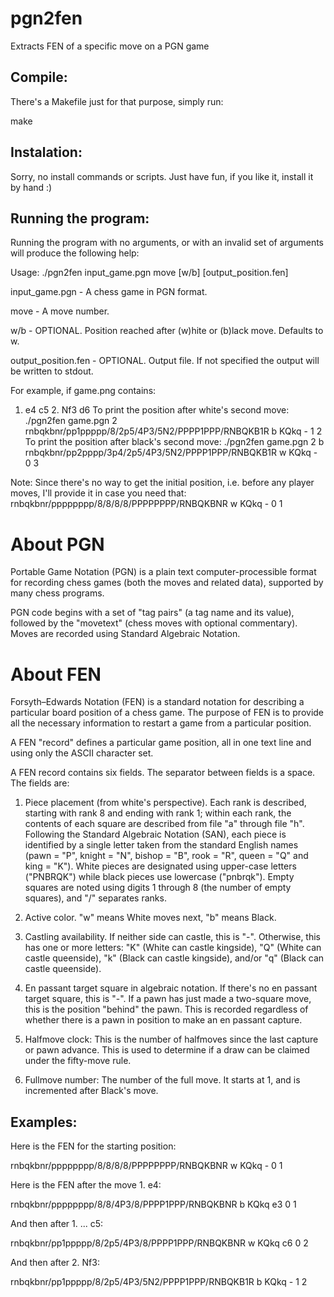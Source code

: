 # pgn2fen
Extracts FEN of a specific move on a PGN game

Compile:
-------
There's a Makefile just for that purpose, simply run:

make

Instalation:
-----------
Sorry, no install commands or scripts. Just have fun, if you like it, install it by hand :)

Running the program:
--------------------
Running the program with no arguments, or with an invalid set of arguments will produce the following help:

Usage: ./pgn2fen input_game.pgn move [w/b] [output_position.fen]

  input_game.pgn       - A chess game in PGN format.

  move                 - A move number.

  w/b                  - OPTIONAL. Position reached after (w)hite or (b)lack move. Defaults to w.

  output_position.fen  - OPTIONAL. Output file. If not specified the output will be written to stdout.


For example, if game.png contains:
1. e4 c5 2. Nf3 d6
To print the position after white's second move:
./pgn2fen game.pgn 2
rnbqkbnr/pp1ppppp/8/2p5/4P3/5N2/PPPP1PPP/RNBQKB1R b KQkq - 1 2
To print the position after black's second move:
./pgn2fen game.pgn 2 b
rnbqkbnr/pp2pppp/3p4/2p5/4P3/5N2/PPPP1PPP/RNBQKB1R w KQkq - 0 3

Note: Since there's no way to get the initial position, i.e. before any player moves,
I'll provide it in case you need that:
rnbqkbnr/pppppppp/8/8/8/8/PPPPPPPP/RNBQKBNR w KQkq - 0 1


About PGN
=========

Portable Game Notation (PGN) is a plain text computer-processible format for recording chess games (both the moves and related data), supported by many chess programs.

PGN code begins with a set of "tag pairs" (a tag name and its value), followed by the "movetext" (chess moves with optional commentary). Moves are recorded using Standard Algebraic Notation.


About FEN
=========

Forsyth–Edwards Notation (FEN) is a standard notation for describing a particular board position of a chess game. The purpose of FEN is to provide all the necessary information to restart a game from a particular position.

A FEN "record" defines a particular game position, all in one text line and using only the ASCII character set.

A FEN record contains six fields. The separator between fields is a space. The fields are:

1. Piece placement (from white's perspective). Each rank is described, starting with rank 8 and ending with rank 1; within each rank, the contents of each square are described from file "a" through file "h". Following the Standard Algebraic Notation (SAN), each piece is identified by a single letter taken from the standard English names (pawn = "P", knight = "N", bishop = "B", rook = "R", queen = "Q" and king = "K"). White pieces are designated using upper-case letters ("PNBRQK") while black pieces use lowercase ("pnbrqk"). Empty squares are noted using digits 1 through 8 (the number of empty squares), and "/" separates ranks.

2. Active color. "w" means White moves next, "b" means Black.

3. Castling availability. If neither side can castle, this is "-". Otherwise, this has one or more letters: "K" (White can castle kingside), "Q" (White can castle queenside), "k" (Black can castle kingside), and/or "q" (Black can castle queenside).

4. En passant target square in algebraic notation. If there's no en passant target square, this is "-". If a pawn has just made a two-square move, this is the position "behind" the pawn. This is recorded regardless of whether there is a pawn in position to make an en passant capture.

5. Halfmove clock: This is the number of halfmoves since the last capture or pawn advance. This is used to determine if a draw can be claimed under the fifty-move rule.

6. Fullmove number: The number of the full move. It starts at 1, and is incremented after Black's move.

Examples:
---------

Here is the FEN for the starting position:

rnbqkbnr/pppppppp/8/8/8/8/PPPPPPPP/RNBQKBNR w KQkq - 0 1

Here is the FEN after the move 1. e4:

rnbqkbnr/pppppppp/8/8/4P3/8/PPPP1PPP/RNBQKBNR b KQkq e3 0 1

And then after 1. ... c5:

rnbqkbnr/pp1ppppp/8/2p5/4P3/8/PPPP1PPP/RNBQKBNR w KQkq c6 0 2

And then after 2. Nf3:

rnbqkbnr/pp1ppppp/8/2p5/4P3/5N2/PPPP1PPP/RNBQKB1R b KQkq - 1 2
